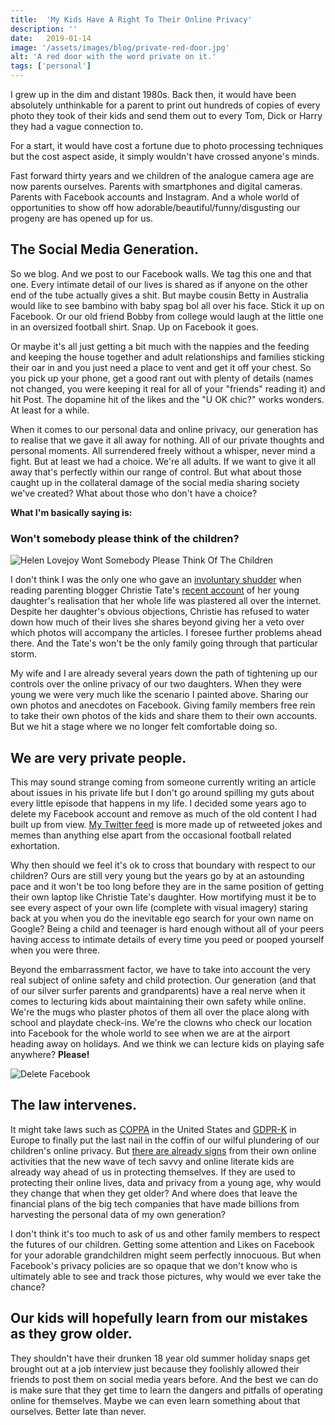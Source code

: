 ```yaml
---
title:  'My Kids Have A Right To Their Online Privacy'
description: ''
date:   2019-01-14
image: '/assets/images/blog/private-red-door.jpg'
alt: 'A red door with the word private on it.'
tags: ['personal']
---
```

  
I grew up in the dim and distant 1980s. Back then, it would have been absolutely unthinkable for a parent to print out hundreds of copies of every photo they took of their kids and send them out to every Tom, Dick or Harry they had a vague connection to.

For a start, it would have cost a fortune due to photo processing techniques but the cost aspect aside, it simply wouldn't have crossed anyone's minds.

Fast forward thirty years and we children of the analogue camera age are now parents ourselves. Parents with smartphones and digital cameras. Parents with Facebook accounts and Instagram. And a whole world of opportunities to show off how adorable/beautiful/funny/disgusting our progeny are has opened up for us.

## The Social Media Generation.

So we blog. And we post to our Facebook walls. We tag this one and that one. Every intimate detail of our lives is shared as if anyone on the other end of the tube actually gives a shit. But maybe cousin Betty in Australia would like to see bambino with baby spag bol all over his face. Stick it up on Facebook. Or our old friend Bobby from college would laugh at the little one in an oversized football shirt. Snap. Up on Facebook it goes.

Or maybe it's all just getting a bit much with the nappies and the feeding and keeping the house together and adult relationships and families sticking their oar in and you just need a place to vent and get it off your chest. So you pick up your phone, get a good rant out with plenty of details (names not changed, you were keeping it real for all of your "friends" reading it) and hit Post. The dopamine hit of the likes and the "U OK chic?" works wonders. At least for a while.

When it comes to our personal data and online privacy, our generation has to realise that we gave it all away for nothing. All of our private thoughts and personal moments. All surrendered freely without a whisper, never mind a fight. But at least we had a choice. We're all adults. If we want to give it all away that's perfectly within our range of control. But what about those caught up in the collateral damage of the social media sharing society we've created? What about those who don't have a choice?

**What I'm basically saying is:**

### Won't somebody please think of the children?

![Helen Lovejoy Wont Somebody Please Think Of The Children](/assets/images/blog/wont-somebody-please-think-of-the-children.png)

I don't think I was the only one who gave an [involuntary shudder](https://slate.com/human-interest/2019/01/mommy-blogging-christie-tate-generation-gap.html) when reading parenting blogger Christie Tate's [recent account](https://www.washingtonpost.com/lifestyle/2019/01/03/my-daughter-asked-me-stop-writing-about-motherhood-heres-why-i-cant-do-that/) of her young daughter's realisation that her whole life was plastered all over the internet. Despite her daughter's obvious objections, Christie has refused to water down how much of their lives she shares beyond giving her a veto over which photos will accompany the articles. I foresee further problems ahead there. And the Tate's won't be the only family going through that particular storm.

My wife and I are already several years down the path of tightening up our controls over the online privacy of our two daughters. When they were young we were very much like the scenario I painted above. Sharing our own photos and anecdotes on Facebook. Giving family members free rein to take their own photos of the kids and share them to their own accounts. But we hit a stage where we no longer felt comfortable doing so.

## We are very private people.

This may sound strange coming from someone currently writing an article about issues in his private life but I don't go around spilling my guts about every little episode that happens in my life. I decided some years ago to delete my Facebook account and remove as much of the old content I had built up from view. [My Twitter feed](https://twitter.com/AlanHylands) is more made up of retweeted jokes and memes than anything else apart from the occasional football related exhortation.

Why then should we feel it's ok to cross that boundary with respect to our children? Ours are still very young but the years go by at an astounding pace and it won't be too long before they are in the same position of getting their own laptop like Christie Tate's daughter. How mortifying must it be to see every aspect of your own life (complete with visual imagery) staring back at you when you do the inevitable ego search for your own name on Google? Being a child and teenager is hard enough without all of your peers having access to intimate details of every time you peed or pooped yourself when you were three.

Beyond the embarrassment factor, we have to take into account the very real subject of online safety and child protection. Our generation (and that of our silver surfer parents and grandparents) have a real nerve when it comes to lecturing kids about maintaining their own safety while online. We're the mugs who plaster photos of them all over the place along with school and playdate check-ins. We're the clowns who check our location into Facebook for the whole world to see when we are at the airport heading away on holidays. And we think we can lecture kids on playing safe anywhere? **Please!**

![Delete Facebook](/assets/images/blog/delete-facebook.jpg)

## The law intervenes.

It might take laws such as [COPPA](https://en.wikipedia.org/wiki/Children%27s_Online_Privacy_Protection_Act) in the United States and [GDPR-K](https://blog.superawesome.com/2016/04/21/gdpr-passes-into-law-what-this-means-for-kids-marketing-in-europe/) in Europe to finally put the last nail in the coffin of our wilful plundering of our children's online privacy. But [there are already signs](https://www.irishtimes.com/business/technology/tech-giants-under-threat-as-online-privacy-for-kids-becomes-a-reality-1.3703184) from their own online activities that the new wave of tech savvy and online literate kids are already way ahead of us in protecting themselves. If they are used to protecting their online lives, data and privacy from a young age, why would they change that when they get older? And where does that leave the financial plans of the big tech companies that have made billions from harvesting the personal data of my own generation?

I don't think it's too much to ask of us and other family members to respect the futures of our children. Getting some attention and Likes on Facebook for your adorable grandchildren might seem perfectly innocuous. But when Facebook's privacy policies are so opaque that we don't know who is ultimately able to see and track those pictures, why would we ever take the chance?

## Our kids will hopefully learn from our mistakes as they grow older.

They shouldn't have their drunken 18 year old summer holiday snaps get brought out at a job interview just because they foolishly allowed their friends to post them on social media years before. And the best we can do is make sure that they get time to learn the dangers and pitfalls of operating online for themselves. Maybe we can even learn something about that ourselves. Better late than never.